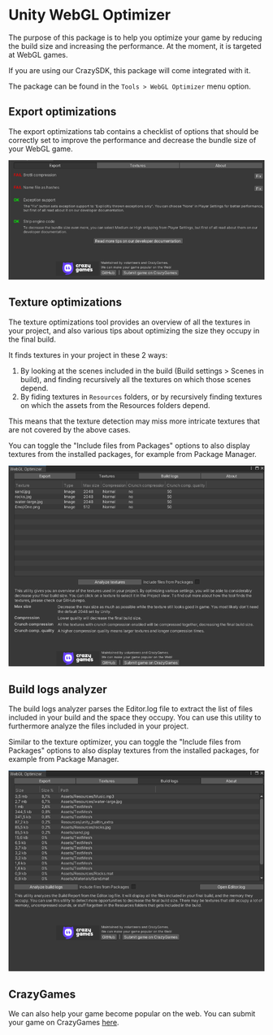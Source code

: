 # Unity WebGL Optimizer

The purpose of this package is to help you optimize your game by reducing the build size and increasing the performance. At the moment, it is targeted at WebGL games.

If you are using our CrazySDK, this package will come integrated with it.

The package can be found in the `Tools > WebGL Optimizer` menu option.

## Export optimizations

The export optimizations tab contains a checklist of options that should be correctly set to improve the performance and decrease the bundle size of your WebGL game.

![Export optimizations](Docs/export.png?raw=true "Export optimizations")

## Texture optimizations

The texture optimizations tool provides an overview of all the textures in your project, and also various tips about optimizing the size they occupy in the final build.

It finds textures in your project in these 2 ways:

1. By looking at the scenes included in the build (Build settings > Scenes in build), and finding recursively all the textures on which those scenes depend.
2. By fiding textures in `Resources` folders, or by recursively finding textures on which the assets from the Resources folders depend.

This means that the texture detection may miss more intricate textures that are not covered by the above cases.

You can toggle the "Include files from Packages" options to also display textures from the installed packages, for example from Package Manager.

![Texture optimizations](Docs/textures.png?raw=true "Texture optimizations")

## Build logs analyzer

The build logs analyzer parses the Editor.log file to extract the list of files included in your build and the space they occupy. You can use this utility to furthermore analyze the files included in your project.

Similar to the texture optimizer, you can toggle the "Include files from Packages" options to also display textures from the installed packages, for example from Package Manager.

![Texture optimizations](Docs/buildLogs.png?raw=true "Build logs")

## CrazyGames

We can also help your game become popular on the web. You can submit your game on CrazyGames [here](https://developer.crazygames.com/).